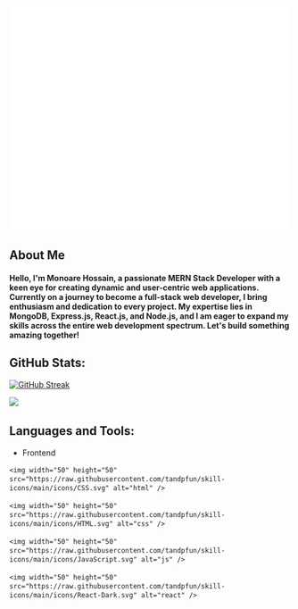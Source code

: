 <div align="center">
	<br>
	<a href="https://raw.githubusercontent.com/sindresorhus/css-in-readme-like-wat/main/readme.md">
	<a href="https://github.com/sindresorhus/css-in-readme-like-wat/blame/main/header.svg">
		<img src="header.svg" width="1200" height="400" alt="Click to see the source">
	</a>
	<br>
</div>


## About Me
#### Hello, I'm Monoare Hossain, a passionate MERN Stack Developer with a keen eye for creating dynamic and user-centric web applications. Currently on a journey to become a full-stack web developer, I bring enthusiasm and dedication to every project. My expertise lies in MongoDB, Express.js, React.js, and Node.js, and I am eager to expand my skills across the entire web development spectrum. Let's build something amazing together!


## GitHub Stats:

[![GitHub Streak](https://github-readme-streak-stats.herokuapp.com?user=monoare&theme=monokai)](https://git.io/streak-stats)

![](http://github-profile-summary-cards.vercel.app/api/cards/repos-per-language?username=monoare&theme=default)

## Languages and Tools:
- Frontend
 <p>
 
    <img width="50" height="50" src="https://raw.githubusercontent.com/tandpfun/skill-icons/main/icons/CSS.svg" alt="html" />  

    <img width="50" height="50" src="https://raw.githubusercontent.com/tandpfun/skill-icons/main/icons/HTML.svg" alt="css" />  

    <img width="50" height="50" src="https://raw.githubusercontent.com/tandpfun/skill-icons/main/icons/JavaScript.svg" alt="js" />  

    <img width="50" height="50" src="https://raw.githubusercontent.com/tandpfun/skill-icons/main/icons/React-Dark.svg" alt="react" />  


</p>
